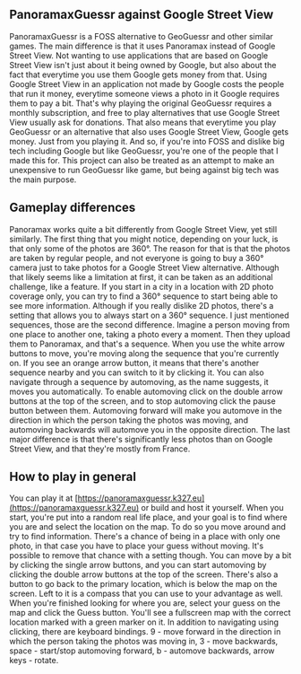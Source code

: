 ## PanoramaxGuessr against Google Street View
PanoramaxGuessr is a FOSS alternative to GeoGuessr and other similar games.
The main difference is that it uses Panoramax instead of Google Street View.
Not wanting to use applications that are based on Google Street View isn't just about it being owned by Google, but also about the fact that everytime you use them Google gets money from that. 
Using Google Street View in an application not made by Google costs the people that run it money, everytime someone views a photo in it Google requires them to pay a bit.
That's why playing the original GeoGuessr requires a monthly subscription, and free to play alternatives that use Google Street View usually ask for donations.
That also means that everytime you play GeoGuessr or an alternative that also uses Google Street View, Google gets money. Just from you playing it.
And so, if you're into FOSS and dislike big tech including Google but like GeoGuessr, you're one of the people that I made this for.
This project can also be treated as an attempt to make an unexpensive to run GeoGuessr like game, but being against big tech was the main purpose.

## Gameplay differences
Panoramax works quite a bit differently from Google Street View, yet still similarly. 
The first thing that you might notice, depending on your luck, is that only some of the photos are 360°.
The reason for that is that the photos are taken by regular people, and not everyone is going to buy a 360° camera just to take photos for a Google Street View alternative.
Although that likely seems like a limitation at first, it can be taken as an additional challenge, like a feature. 
If you start in a city in a location with 2D photo coverage only, you can try to find a 360° sequence to start being able to see more information.
Although if you really dislike 2D photos, there's a setting that allows you to always start on a 360° sequence.
I just mentioned sequences, those are the second difference. 
Imagine a person moving from one place to another one, taking a photo every a moment. Then they upload them to Panoramax, and that's a sequence.
When you use the white arrow buttons to move, you're moving along the sequence that you're currently on. 
If you see an orange arrow button, it means that there's another sequence nearby and you can switch to it by clicking it.
You can also navigate through a sequence by automoving, as the name suggests, it moves you automatically.
To enable automoving click on the double arrow buttons at the top of the screen, and to stop automoving click the pause button between them.
Automoving forward will make you automove in the direction in which the person taking the photos was moving, and automoving backwards will automove you in the opposite direction.
The last major difference is that there's significantly less photos than on Google Street View, and that they're mostly from France.

## How to play in general
You can play it at [https://panoramaxguessr.k327.eu](https://panoramaxguessr.k327.eu) or build and host it yourself.
When you start, you're put into a random real life place, and your goal is to find where you are and select the location on the map.
To do so you move around and try to find information. There's a chance of being in a place with only one photo, in that case you have to place your guess without moving. It's possible to remove that chance with a setting though.
You can move by a bit by clicking the single arrow buttons, and you can start automoving by clicking the double arrow buttons at the top of the screen.
There's also a button to go back to the primary location, which is below the map on the screen. Left to it is a compass that you can use to your advantage as well.
When you're finished looking for where you are, select your guess on the map and click the Guess button. 
You'll see a fullscreen map with the correct location marked with a green marker on it.
In addition to navigating using clicking, there are keyboard bindings. 9 - move forward in the direction in which the person taking the photos was moving in, 3 - move backwards, space - start/stop automoving forward, b - automove backwards, arrow keys - rotate.